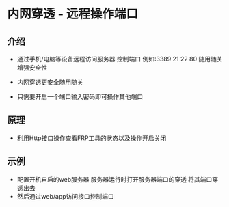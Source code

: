 # 内网穿透 - 远程操作端口

## 介绍

- 通过手机/电脑等设备远程访问服务器 控制端口 例如:3389 21 22 80 随用随关增强安全性

- 内网穿透更安全随用随关
- 只需要开启一个端口输入密码即可操作其他端口

## 原理

- 利用Http接口操作查看FRP工具的状态以及操作开启关闭

## 示例

- 配置开机自启的web服务器 服务器运行时打开服务器端口的穿透 将其端口穿透出去
- 然后通过web/app访问接口控制端口